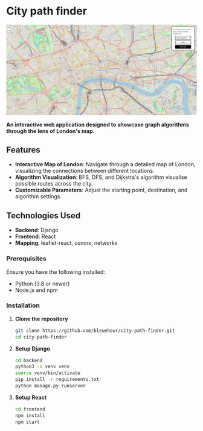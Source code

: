 
# City path finder

![alt text](./public/chrome_kUedx2S5qm.gif)


**An interactive web application designed to showcase graph algorithms through the lens of London's map.**

## Features

- **Interactive Map of London**: Navigate through a detailed map of London, visualizing the connections between different locations.
- **Algorithm Visualization**: BFS, DFS, and Dijkstra's algorithm visualise possible routes across the city.
- **Customizable Parameters**: Adjust the starting point, destination, and algorithm settings.


## Technologies Used

- **Backend**: Django
- **Frontend**: React
- **Mapping**: leaflet-react, osmnx, networkx

### Prerequisites

Ensure you have the following installed:
- Python (3.8 or newer)
- Node.js and npm

### Installation

1. **Clone the repository**

   ```bash
   git clone https://github.com/bleuehour/city-path-finder.git
   cd city-path-finder
   ```

2. **Setup Django** 
    ```bash 
    cd backend
    python3 -m venv venv
    source venv/bin/activate
    pip install -r requirements.txt
    python manage.py runserver
    ```

3. **Setup React**
    ```bash 
    cd frontend
    npm install
    npm start
    ```

